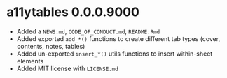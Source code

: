 # a11ytables 0.0.0.9000

* Added a `NEWS.md`, `CODE_OF_CONDUCT.md`, `README.Rmd`
* Added exported `add_*()` functions to create different tab types (cover, contents, notes, tables)
* Added un-exported `insert_*()` utils functions to insert within-sheet elements
* Added MIT license with `LICENSE.md`
